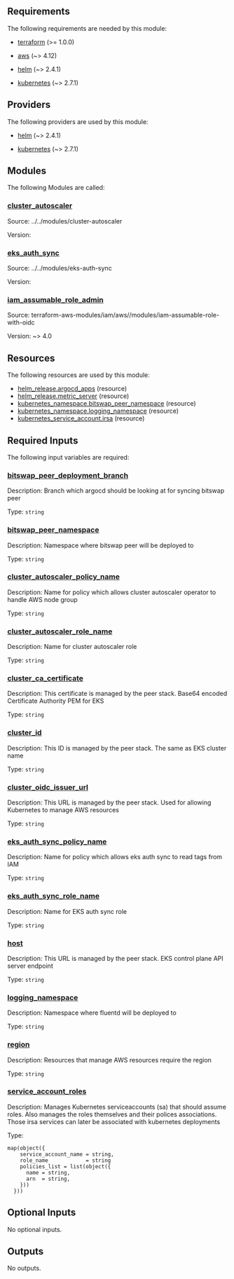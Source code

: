 <!-- BEGIN_TF_DOCS -->
## Requirements

The following requirements are needed by this module:

- <a name="requirement_terraform"></a> [terraform](#requirement\_terraform) (>= 1.0.0)

- <a name="requirement_aws"></a> [aws](#requirement\_aws) (~> 4.12)

- <a name="requirement_helm"></a> [helm](#requirement\_helm) (~> 2.4.1)

- <a name="requirement_kubernetes"></a> [kubernetes](#requirement\_kubernetes) (~> 2.7.1)

## Providers

The following providers are used by this module:

- <a name="provider_helm"></a> [helm](#provider\_helm) (~> 2.4.1)

- <a name="provider_kubernetes"></a> [kubernetes](#provider\_kubernetes) (~> 2.7.1)

## Modules

The following Modules are called:

### <a name="module_cluster_autoscaler"></a> [cluster\_autoscaler](#module\_cluster\_autoscaler)

Source: ../../modules/cluster-autoscaler

Version:

### <a name="module_eks_auth_sync"></a> [eks\_auth\_sync](#module\_eks\_auth\_sync)

Source: ../../modules/eks-auth-sync

Version:

### <a name="module_iam_assumable_role_admin"></a> [iam\_assumable\_role\_admin](#module\_iam\_assumable\_role\_admin)

Source: terraform-aws-modules/iam/aws//modules/iam-assumable-role-with-oidc

Version: ~> 4.0

## Resources

The following resources are used by this module:

- [helm_release.argocd_apps](https://registry.terraform.io/providers/hashicorp/helm/latest/docs/resources/release) (resource)
- [helm_release.metric_server](https://registry.terraform.io/providers/hashicorp/helm/latest/docs/resources/release) (resource)
- [kubernetes_namespace.bitswap_peer_namespace](https://registry.terraform.io/providers/hashicorp/kubernetes/latest/docs/resources/namespace) (resource)
- [kubernetes_namespace.logging_namespace](https://registry.terraform.io/providers/hashicorp/kubernetes/latest/docs/resources/namespace) (resource)
- [kubernetes_service_account.irsa](https://registry.terraform.io/providers/hashicorp/kubernetes/latest/docs/resources/service_account) (resource)

## Required Inputs

The following input variables are required:

### <a name="input_bitswap_peer_deployment_branch"></a> [bitswap\_peer\_deployment\_branch](#input\_bitswap\_peer\_deployment\_branch)

Description: Branch which argocd should be looking at for syncing bitswap peer

Type: `string`

### <a name="input_bitswap_peer_namespace"></a> [bitswap\_peer\_namespace](#input\_bitswap\_peer\_namespace)

Description: Namespace where bitswap peer will be deployed to

Type: `string`

### <a name="input_cluster_autoscaler_policy_name"></a> [cluster\_autoscaler\_policy\_name](#input\_cluster\_autoscaler\_policy\_name)

Description: Name for policy which allows cluster autoscaler operator to handle AWS node group

Type: `string`

### <a name="input_cluster_autoscaler_role_name"></a> [cluster\_autoscaler\_role\_name](#input\_cluster\_autoscaler\_role\_name)

Description: Name for cluster autoscaler role

Type: `string`

### <a name="input_cluster_ca_certificate"></a> [cluster\_ca\_certificate](#input\_cluster\_ca\_certificate)

Description: This certificate is managed by the peer stack. Base64 encoded Certificate Authority PEM for EKS

Type: `string`

### <a name="input_cluster_id"></a> [cluster\_id](#input\_cluster\_id)

Description: This ID is managed by the peer stack. The same as EKS cluster name

Type: `string`

### <a name="input_cluster_oidc_issuer_url"></a> [cluster\_oidc\_issuer\_url](#input\_cluster\_oidc\_issuer\_url)

Description: This URL is managed by the peer stack. Used for allowing Kubernetes to manage AWS resources

Type: `string`

### <a name="input_eks_auth_sync_policy_name"></a> [eks\_auth\_sync\_policy\_name](#input\_eks\_auth\_sync\_policy\_name)

Description: Name for policy which allows eks auth sync to read tags from IAM

Type: `string`

### <a name="input_eks_auth_sync_role_name"></a> [eks\_auth\_sync\_role\_name](#input\_eks\_auth\_sync\_role\_name)

Description: Name for EKS auth sync role

Type: `string`

### <a name="input_host"></a> [host](#input\_host)

Description: This URL is managed by the peer stack. EKS control plane API server endpoint

Type: `string`

### <a name="input_logging_namespace"></a> [logging\_namespace](#input\_logging\_namespace)

Description: Namespace where fluentd will be deployed to

Type: `string`

### <a name="input_region"></a> [region](#input\_region)

Description: Resources that manage AWS resources require the region

Type: `string`

### <a name="input_service_account_roles"></a> [service\_account\_roles](#input\_service\_account\_roles)

Description: Manages Kubernetes serviceaccounts (sa) that should assume roles. Also manages the roles themselves and their polices associations. Those irsa services can later be associated with kubernetes deployments

Type:

```hcl
map(object({
    service_account_name = string,
    role_name            = string
    policies_list = list(object({
      name = string,
      arn  = string,
    }))
  }))
```

## Optional Inputs

No optional inputs.

## Outputs

No outputs.
<!-- END_TF_DOCS -->
